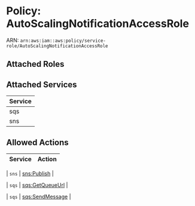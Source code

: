# Policy: AutoScalingNotificationAccessRole

ARN: `arn:aws:iam::aws:policy/service-role/AutoScalingNotificationAccessRole`

## Attached Roles

## Attached Services

| Service |
|---------|
| sqs |
| sns |

## Allowed Actions

| Service | Action |
|:-------:|--------|

| `sns` | [sns:Publish](../actions.md#sns:publish) |

| `sqs` | [sqs:GetQueueUrl](../actions.md#sqs:getqueueurl) |

| `sqs` | [sqs:SendMessage](../actions.md#sqs:sendmessage) |
